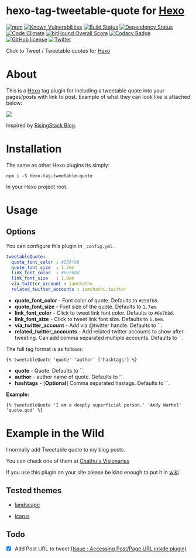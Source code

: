 # hexo-tag-tweetable-quote for [Hexo](https://hexo.io)


[![npm](https://img.shields.io/npm/v/hexo-tag-tweetable-quote.svg)](https://www.npmjs.com/package/hexo-tag-tweetable-quote)
[![Known Vulnerabilities](https://snyk.io/test/github/iamchathu/hexo-tag-tweetable-quote/badge.svg)](https://snyk.io/test/github/iamchathu/hexo-tag-tweetable-quote)
[![Build Status](https://travis-ci.org/iamchathu/hexo-tag-tweetable-quote.svg?branch=master)](https://travis-ci.org/iamchathu/hexo-tag-tweetable-quote)
[![Dependency Status](https://gemnasium.com/badges/github.com/iamchathu/hexo-tag-tweetable-quote.svg)](https://gemnasium.com/github.com/iamchathu/hexo-tag-tweetable-quote)
[![Code Climate](https://codeclimate.com/github/iamchathu/hexo-tag-tweetable-quote/badges/gpa.svg)](https://codeclimate.com/github/iamchathu/hexo-tag-tweetable-quote)
[![bitHound Overall Score](https://www.bithound.io/github/iamchathu/hexo-tag-tweetable-quote/badges/score.svg)](https://www.bithound.io/github/iamchathu/hexo-tag-tweetable-quote)
[![Codacy Badge](https://api.codacy.com/project/badge/Grade/b638099f4ae54d66ad048f7fddb4326c)](https://www.codacy.com/app/imchathu/hexo-tag-tweetable-quote?utm_source=github.com&amp;utm_medium=referral&amp;utm_content=iamchathu/hexo-tag-tweetable-quote&amp;utm_campaign=badger)
[![GitHub license](https://img.shields.io/badge/license-MIT-blue.svg)](https://raw.githubusercontent.com/iamchathu/hexo-tag-tweetable-quote/master/LICENSE)
[![Twitter](https://img.shields.io/twitter/url/https/github.com/iamchathu/hexo-tag-tweetable-quote.svg?style=social)](https://twitter.com/intent/tweet?text=Tweetable+Quotes+plugin+for+%40hexojs&url=https%3A%2F%2Fgithub.com%2Fiamchathu%2Fhexo-tag-tweetable-quote)


Click to Tweet / Tweetable quotes for [Hexo](https://hexo.io)

# About

This is a [Hexo](https://hexo.io) tag plugin for including a tweetable quote into your pages/posts with link to post. Example of what they can look like is attached below:

![](https://raw.githubusercontent.com/iamchathu/hexo-tag-tweetable-quote/master/screens/preview.png)

Inspired by [RisingStack Blog](https://blog.risingstack.com/node-hero-node-js-authentication-passport-js/).

# Installation

The same as other Hexo plugins its simply:

```npm i -S hexo-tag-tweetable-quote```

In your Hexo project root.


# Usage

## Options
You can configure this plugin in `_config.yml`.

```yaml
tweetableQuote:
  quote_font_color : #258fb8
  quote_font_size  : 1.7em
  link_font_color  : #6e7b8d
  link_font_size   : 1.0em
  via_twitter_account : iamchathu
  related_twitter_accounts : iamchathu,twitter
```

- **quote_font_color** - Font color of quote. Defaults to `#258fb8`.
- **quote_font_size** - Font size of the quote. Defaults to `1.7em`.
- **link_font_color** - Click to tweet link font color. Defaults to `#6e7b8d`.
- **link_font_size** - Click to tweet link font size. Defaults to `1.0em`.
- **via_twitter_account** - Add via @twitter handle. Defaults to ``.
- **related_twitter_accounts** - Add related twitter accounts to show after tweeting. Can add comma separated multiple accounts. Defaults to ``.

The full tag format is as follows:

```
{% tweetableQuote 'quote' 'author' ['hashtags'] %}
```

- **quote** - Quote. Defaults to ``.
- **author** - author name of quote. Defaults to ``.
- **hashtags** - [**Optional**] Comma separated hastags. Defaults to ``.

**Example:**

```
{% tweetableQuote 'I am a deeply superficial person.' 'Andy Warhol' 'quote,qod' %}
```


# Example in the Wild

I normally add Tweetable quote to my blog posts.

You can check one of them at [Chathu's Visionaries](http://chathu.me/about/)

If you use this plugin on your site please be kind enough to put it in [wiki](https://github.com/iamchathu/hexo-tag-tweetable-quote/wiki)

## Tested themes

* [landscape](https://github.com/hexojs/hexo-theme-landscape)

* [icarus](https://github.com/ppoffice/hexo-theme-icarus)

## Todo

- [X] Add Post URL to tweet [(Issue : Accessing Post/Page URL inside plugin)](https://github.com/hexojs/hexo/issues/2305)
